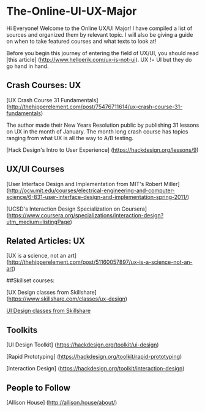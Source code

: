# The-Online-UI-UX-Major

Hi Everyone! Welcome to the Online UX/UI Major! I have compiled a list of sources and organized them by relevant topic. I will also be giving a guide on when to take featured courses and what texts to look at! 

Before you begin this journey of entering the field of UX/UI, you should read [this article] (http://www.helloerik.com/ux-is-not-ui). UX != UI but they do go hand in hand. 
## Crash Courses: UX
[UX Crash Course 31 Fundamentals] (http://thehipperelement.com/post/75476711614/ux-crash-course-31-fundamentals)

The author made their New Years Resolution public by publishing 31 lessons on UX in the month of January. The month long crash course has topics ranging from what UX is all the way to A/B testing. 

[Hack Design's Intro to User Experience] (https://hackdesign.org/lessons/9)


## UX/UI Courses
[User Interface Design and Implementation from MIT's Robert Miller]
(http://ocw.mit.edu/courses/electrical-engineering-and-computer-science/6-831-user-interface-design-and-implementation-spring-2011/)

[UCSD's Interaction Design Specialization on Coursera]
(https://www.coursera.org/specializations/interaction-design?utm_medium=listingPage)
## Related Articles: UX
[UX is a science, not an art] (http://thehipperelement.com/post/51160057897/ux-is-a-science-not-an-art)

##Skillset courses:

[UX Design classes from Skillshare] (https://www.skillshare.com/classes/ux-design)

[UI Design classes from Skillshare](https://www.skillshare.com/classes/ui-design)

## Toolkits
[UI Design Toolkit] (https://hackdesign.org/toolkit/ui-design)

[Rapid Prototyping] (https://hackdesign.org/toolkit/rapid-prototyping)

[Interaction Design] (https://hackdesign.org/toolkit/interaction-design)

## People to Follow
[Allison House] (http://allison.house/about/)

